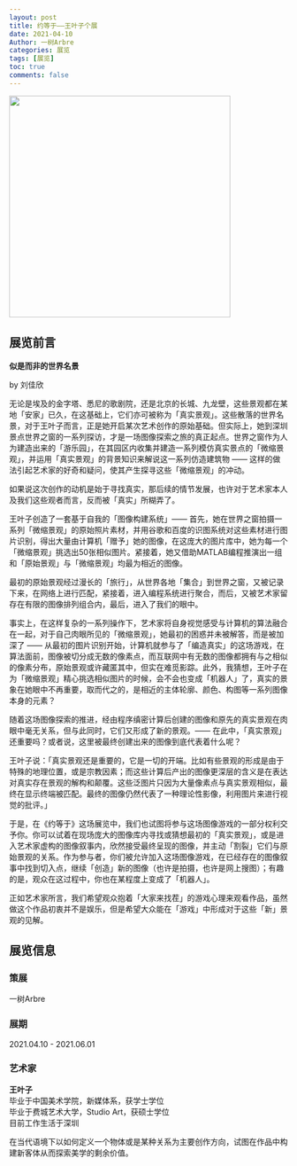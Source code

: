 ```yaml
---
layout: post
title: 约等于——王叶子个展
date: 2021-04-10
Author: 一树Arbre
categories: 展览
tags: [展览]
toc: true
comments: false
--- 
```


<img src="https://s2.loli.net/2022/09/02/NJg1leVnEiKAova.jpg" width="400px" />


## 展览前言

**似是而非的世界名景**

by 刘佳欣

无论是埃及的金字塔、悉尼的歌剧院，还是北京的长城、九龙壁，这些景观都在某地「安家」已久，在这基础上，它们亦可被称为「真实景观」。这些散落的世界名景，对于王叶子而言，正是她开启某次艺术创作的原始基础。但实际上，她到深圳景点世界之窗的一系列探访，才是一场图像探索之旅的真正起点。世界之窗作为人为建造出来的「游乐园」，在其园区内收集并建造一系列模仿真实景点的「微缩景观」，并运用「真实景观」的背景知识来解说这一系列仿造建筑物 —— 这样的做法引起艺术家的好奇和疑问，使其产生探寻这些「微缩景观」的冲动。

如果说这次创作的动机是始于寻找真实，那后续的情节发展，也许对于艺术家本人及我们这些观者而言，反而被「真实」所糊弄了。

王叶子创造了一套基于自我的「图像构建系统」—— 首先，她在世界之窗拍摄一系列「微缩景观」的原始照片素材，并用谷歌和百度的识图系统对这些素材进行图片识别，得出大量由计算机「赠予」她的图像，在这庞大的图片库中，她为每一个「微缩景观」挑选出50张相似图片。紧接着，她又借助MATLAB编程推演出一组和「原始景观」与「微缩景观」均最为相近的图像。

最初的原始景观经过漫长的「旅行」，从世界各地「集合」到世界之窗，又被记录下来，在网络上进行匹配，紧接着，进入编程系统进行聚合，而后，又被艺术家留存在有限的图像排列组合内，最后，进入了我们的眼中。
 
事实上，在这样复杂的一系列操作下，艺术家将自身视觉感受与计算机的算法融合在一起，对于自己肉眼所见的「微缩景观」，她最初的困惑并未被解答，而是被加深了 —— 从最初的图片识别开始，计算机就参与了「编造真实」的这场游戏，在算法面前，图像被切分成无数的像素点，而互联网中有无数的图像都拥有与之相似的像素分布，原始景观或许藏匿其中，但实在难觅影踪。此外，我猜想，王叶子在为「微缩景观」精心挑选相似图片的时候，会不会也变成「机器人」了，真实的景象在她眼中不再重要，取而代之的，是相近的主体轮廓、颜色、构图等一系列图像本身的元素？
 
随着这场图像探索的推进，经由程序缜密计算后创建的图像和原先的真实景观在肉眼中毫无关系，但与此同时，它们又形成了新的景观。—— 在此中，「真实景观」还重要吗？或者说，这里被最终创建出来的图像到底代表着什么呢？

王叶子说：「真实景观还是重要的，它是一切的开端。比如有些景观的形成是由于特殊的地理位置，或是宗教因素；而这些计算后产出的图像更深层的含义是在表达对真实存在景观的解构和颠覆。这些泛图片只因为大量像素点与真实景观相似，最终在显示终端被匹配。最终的图像仍然代表了一种理论性影像，利用图片来进行视觉的批评。」
 
于是，在《约等于》这场展览中，我们也试图将参与这场图像游戏的一部分权利交予你。你可以试着在现场庞大的图像库内寻找或猜想最初的「真实景观」，或是进入艺术家虚构的图像叙事内，欣然接受最终呈现的图像，并主动「割裂」它们与原始景观的关系。作为参与者，你们被允许加入这场图像游戏，在已经存在的图像叙事中找到切入点，继续「创造」新的图像（也许是拍摄，也许是网上搜图）；有趣的是，观众在这过程中，你也在某程度上变成了「机器人」。

正如艺术家所言，我们希望观众抱着「大家来找茬」的游戏心理来观看作品，虽然做这个作品初衷并不是娱乐，但是希望大众能在「游戏」中形成对于这些「新」景观的见解。

## 展览信息

### 策展

一树Arbre

### 展期

2021.04.10 - 2021.06.01

### 艺术家

**王叶子**  
毕业于中国美术学院，新媒体系，获学士学位  
毕业于费城艺术大学，Studio Art，获硕士学位  
目前工作生活于深圳
 
在当代语境下以如何定义一个物体或是某种关系为主要创作方向，试图在作品中构建新客体从而探索美学的剩余价值。  